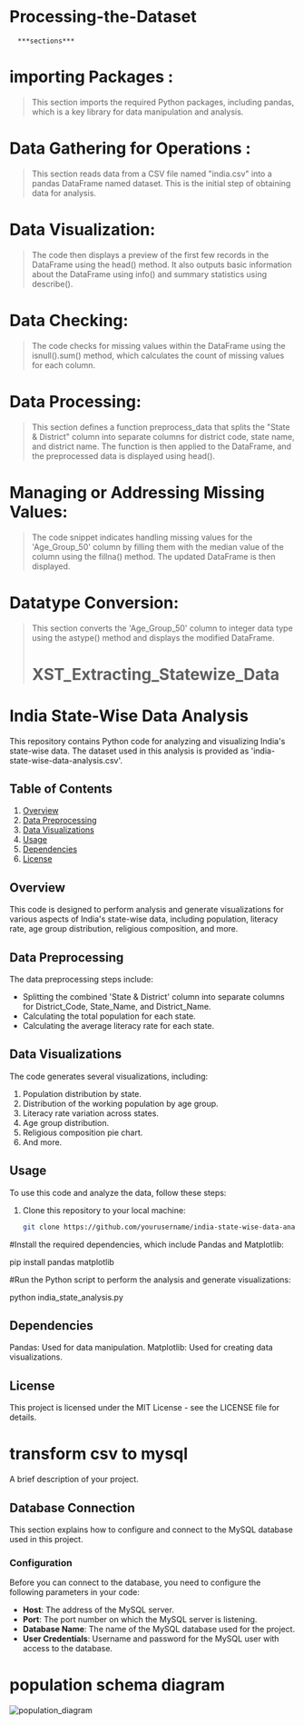 # Processing-the-Dataset
      ***sections***
# importing Packages : 
>This section imports the required Python packages, including pandas, which is a key library for data manipulation and analysis.

# Data Gathering for Operations :
> This section reads data from a CSV file named "india.csv" into a pandas DataFrame named dataset. This is the initial step of obtaining data for analysis.

# Data Visualization: 
>The code then displays a preview of the first few records in the DataFrame using the head() method. It also outputs basic information about the DataFrame using info() and summary statistics using describe().

# Data Checking:
>The code checks for missing values within the DataFrame using the isnull().sum() method, which calculates the count of missing values for each column.

# Data Processing: 
>This section defines a function preprocess_data that splits the "State & District" column into separate columns for district code, state name, and district name. The function is then applied to the DataFrame, and the preprocessed data is displayed using head().

# Managing or Addressing Missing Values:
>The code snippet indicates handling missing values for the 'Age_Group_50' column by filling them with the median value of the column using the fillna() method. The updated DataFrame is then displayed.

# Datatype Conversion: 
>This section converts the 'Age_Group_50' column to integer data type using the astype() method and displays the modified DataFrame.
>
># XST_Extracting_Statewize_Data

# India State-Wise Data Analysis

This repository contains Python code for analyzing and visualizing India's state-wise data. The dataset used in this analysis is provided as 'india-state-wise-data-analysis.csv'.

## Table of Contents

1. [Overview](#overview)
2. [Data Preprocessing](#data-preprocessing)
3. [Data Visualizations](#data-visualizations)
4. [Usage](#usage)
5. [Dependencies](#dependencies)
6. [License](#license)

## Overview

This code is designed to perform analysis and generate visualizations for various aspects of India's state-wise data, including population, literacy rate, age group distribution, religious composition, and more.

## Data Preprocessing

The data preprocessing steps include:
- Splitting the combined 'State & District' column into separate columns for District_Code, State_Name, and District_Name.
- Calculating the total population for each state.
- Calculating the average literacy rate for each state.

## Data Visualizations

The code generates several visualizations, including:
1. Population distribution by state.
2. Distribution of the working population by age group.
3. Literacy rate variation across states.
4. Age group distribution.
5. Religious composition pie chart.
6. And more.

## Usage

To use this code and analyze the data, follow these steps:

1. Clone this repository to your local machine:

   ```bash
   git clone https://github.com/yourusername/india-state-wise-data-analysis.git
#Install the required dependencies, which include Pandas and Matplotlib:

pip install pandas matplotlib

#Run the Python script to perform the analysis and generate visualizations:

python india_state_analysis.py

## Dependencies

Pandas: Used for data manipulation.
Matplotlib: Used for creating data visualizations.

## License
This project is licensed under the MIT License - see the LICENSE file for details.

# transform csv to mysql

A brief description of your project.

## Database Connection

This section explains how to configure and connect to the MySQL database used in this project.

### Configuration

Before you can connect to the database, you need to configure the following parameters in your code:

- **Host**: The address of the MySQL server.
- **Port**: The port number on which the MySQL server is listening.
- **Database Name**: The name of the MySQL database used for the project.
- **User Credentials**: Username and password for the MySQL user with access to the database.


# population schema diagram

![population_diagram](./population_schema.py.png)
